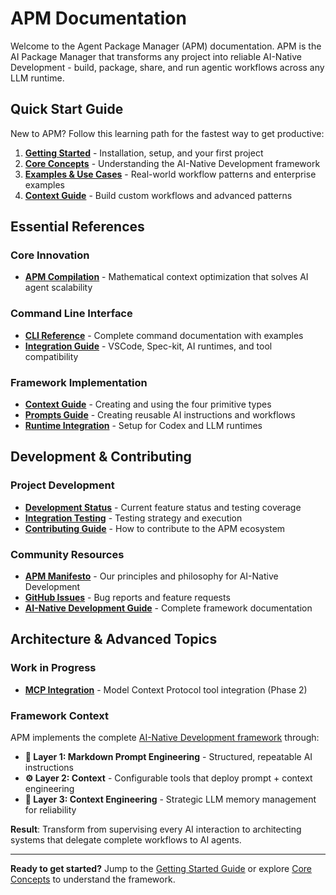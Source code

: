 # APM Documentation

Welcome to the Agent Package Manager (APM) documentation. APM is the AI Package Manager that transforms any project into reliable AI-Native Development - build, package, share, and run agentic workflows across any LLM runtime.

## Quick Start Guide

New to APM? Follow this learning path for the fastest way to get productive:

1. **[Getting Started](getting-started.md)** - Installation, setup, and your first project
2. **[Core Concepts](concepts.md)** - Understanding the AI-Native Development framework  
3. **[Examples & Use Cases](examples.md)** - Real-world workflow patterns and enterprise examples
4. **[Context Guide](primitives.md)** - Build custom workflows and advanced patterns

## Essential References

### Core Innovation
- **[APM Compilation](compilation.md)** - Mathematical context optimization that solves AI agent scalability

### Command Line Interface
- **[CLI Reference](cli-reference.md)** - Complete command documentation with examples
- **[Integration Guide](integrations.md)** - VSCode, Spec-kit, AI runtimes, and tool compatibility

### Framework Implementation  
- **[Context Guide](primitives.md)** - Creating and using the four primitive types
- **[Prompts Guide](prompts.md)** - Creating reusable AI instructions and workflows
- **[Runtime Integration](runtime-integration.md)** - Setup for Codex and LLM runtimes

## Development & Contributing

### Project Development
- **[Development Status](development-status.md)** - Current feature status and testing coverage
- **[Integration Testing](integration-testing.md)** - Testing strategy and execution
- **[Contributing Guide](../CONTRIBUTING.md)** - How to contribute to the APM ecosystem

### Community Resources
- **[APM Manifesto](../MANIFESTO.md)** - Our principles and philosophy for AI-Native Development
- **[GitHub Issues](https://github.com/danielmeppiel/apm/issues)** - Bug reports and feature requests
- **[AI-Native Development Guide](https://danielmeppiel.github.io/awesome-ai-native/)** - Complete framework documentation

## Architecture & Advanced Topics

### Work in Progress
- **[MCP Integration](wip/mcp-integration.md)** - Model Context Protocol tool integration (Phase 2)

### Framework Context
APM implements the complete [AI-Native Development framework](https://danielmeppiel.github.io/awesome-ai-native/docs/concepts/) through:

- **🔧 Layer 1: Markdown Prompt Engineering** - Structured, repeatable AI instructions  
- **⚙️ Layer 2: Context** - Configurable tools that deploy prompt + context engineering  
- **🎯 Layer 3: Context Engineering** - Strategic LLM memory management for reliability

**Result**: Transform from supervising every AI interaction to architecting systems that delegate complete workflows to AI agents.

---

**Ready to get started?** Jump to the [Getting Started Guide](getting-started.md) or explore [Core Concepts](concepts.md) to understand the framework.